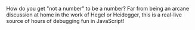 How do you get "not a number" to be a number? Far from being an arcane discussion at home in the work of Hegel or Heidegger, this is a real-live source of hours of debugging fun in JavaScript!
